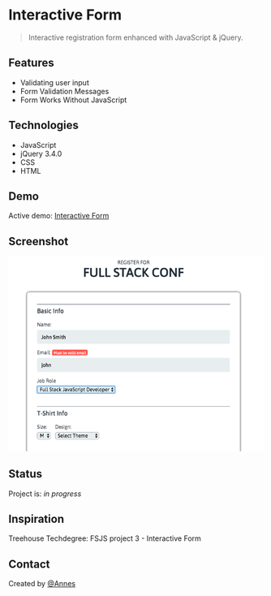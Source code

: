 # Interactive Form

> Interactive registration form enhanced with JavaScript & jQuery.

## Features

* Validating user input
* Form Validation Messages
* Form Works Without JavaScript

## Technologies

* JavaScript
* jQuery 3.4.0
* CSS
* HTML

## Demo

Active demo: [Interactive Form](https://annes99.github.io/Interactive-Form/)

## Screenshot

![Example screenshot](img/ScreenShot.png)

## Status

Project is: _in progress_

## Inspiration

Treehouse Techdegree: FSJS project 3 - Interactive Form

## Contact

Created by [@Annes](https://twitter.com/annesCode)
